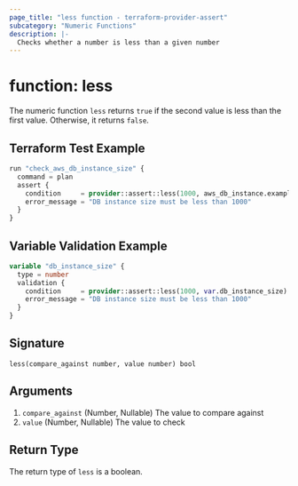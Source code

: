 ```yaml
---
page_title: "less function - terraform-provider-assert"
subcategory: "Numeric Functions"
description: |-
  Checks whether a number is less than a given number
---
```


# function: less



The numeric function `less` returns `true` if the second value is less than the first value. Otherwise, it returns `false`.

## Terraform Test Example

```terraform
run "check_aws_db_instance_size" {
  command = plan
  assert {
    condition     = provider::assert::less(1000, aws_db_instance.example.instance_class)
    error_message = "DB instance size must be less than 1000"
  }
}
```

## Variable Validation Example

```terraform
variable "db_instance_size" {
  type = number
  validation {
    condition     = provider::assert::less(1000, var.db_instance_size)
    error_message = "DB instance size must be less than 1000"
  }
}
```

## Signature

<!-- signature generated by tfplugindocs -->
```text
less(compare_against number, value number) bool
```

## Arguments

<!-- arguments generated by tfplugindocs -->
1. `compare_against` (Number, Nullable) The value to compare against
1. `value` (Number, Nullable) The value to check


## Return Type

The return type of `less` is a boolean.
